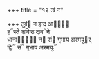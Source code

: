 +++
title = "१२ त्वं न"

+++
तुवं᳓ न इन्द्र आसां᳐  
ह᳓स्ते शविष्ठ दाव᳓ने  
धाना᳓नां᳐ न᳓ सं᳓ गृभाय अस्मयु᳓र्  
द्विः᳓ सं᳓ गृभाय अस्मयुः᳓